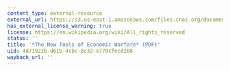 ```yaml
---
content_type: external-resource
external_url: https://s3.us-east-1.amazonaws.com/files.cnas.org/documents/CNASReport-EconomicWarfare-160408v02.pdf?mtime=20161010171125&focal=none
has_external_license_warning: true
license: https://en.wikipedia.org/wiki/All_rights_reserved
status: ''
title: '*The New Tools of Economic Warfare* (PDF)'
uid: 4d71922b-d61b-4cbc-8c32-e779cfecd288
wayback_url: ''
---
```

